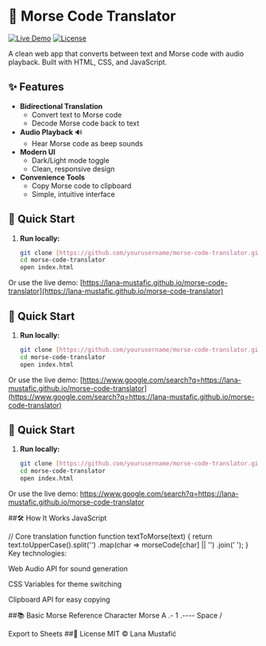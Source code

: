 # 📡 Morse Code Translator

[![Live Demo](https://img.shields.io/badge/Demo-Live-success?style=for-the-badge&logo=vercel)](https://lana-mustafic.github.io/morse-code-translator)
[![License](https://img.shields.io/badge/License-MIT-blue?style=for-the-badge)](LICENSE)

A clean web app that converts between text and Morse code with audio playback. Built with HTML, CSS, and JavaScript.

## ✨ Features

- **Bidirectional Translation**
  - Convert text to Morse code
  - Decode Morse code back to text
- **Audio Playback** 🔊
  - Hear Morse code as beep sounds
- **Modern UI**
  - Dark/Light mode toggle
  - Clean, responsive design
- **Convenience Tools**
  - Copy Morse code to clipboard
  - Simple, intuitive interface

## 🚀 Quick Start

1. **Run locally:**
   ```bash
   git clone [https://github.com/yourusername/morse-code-translator.git](https://github.com/yourusername/morse-code-translator.git)
   cd morse-code-translator
   open index.html
Or use the live demo:
[https://lana-mustafic.github.io/morse-code-translator](https://lana-mustafic.github.io/morse-code-translator)

## 🚀 Quick Start
1. **Run locally:**
   ```bash
   git clone [https://github.com/yourusername/morse-code-translator.git](https://github.com/yourusername/morse-code-translator.git)
   cd morse-code-translator
   open index.html
Or use the live demo:
[https://www.google.com/search?q=https://lana-mustafic.github.io/morse-code-translator](https://www.google.com/search?q=https://lana-mustafic.github.io/morse-code-translator)
## 🚀 Quick Start

1. **Run locally:**
   ```bash
   git clone [https://github.com/yourusername/morse-code-translator.git](https://github.com/yourusername/morse-code-translator.git)
   cd morse-code-translator
   open index.html
   ```
Or use the live demo:
https://www.google.com/search?q=https://lana-mustafic.github.io/morse-code-translator

##🛠️ How It Works
JavaScript

// Core translation function
function textToMorse(text) {
  return text.toUpperCase().split('')
    .map(char => morseCode[char] || '')
    .join(' ');
}
Key technologies:

Web Audio API for sound generation

CSS Variables for theme switching

Clipboard API for easy copying

##📚 Basic Morse Reference
Character	Morse
A	.-
1	.----
Space	/

Export to Sheets
##📜 License
MIT © Lana Mustafić
